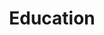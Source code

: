 ---
templateKey: industries
index: 1
title: Education
subTitle: 

image: /img/your-nxt/e-learning.png

description: Change is a fact of life. The education industry is continuously evolving. Access to technology means more resources are available for educators, students, government bodies, industry associates and corporates. These resources empower their users to get a better control on their day to day education related requirements. Innovation also plays an equally important role. With easy access to new and innovative methods of learning, the expectations of their users are on the rise. And as expectations increase, so do the trends. All this has created a new wave of enthusiasm and there is little doubt, that the education industry is posed for rapid transformation. It is becoming important for Government bodies and Educators to understand how these factors are  constantly evolving and find new & novel ways to engage learners, students or employees. Part of this demand is arising because of increased competition between educational institutes as more and more educational institutes try to retain top talent. Demand for flexible education models is on the rise as well as there is a growing need to accommodate working students through diploma courses and nontraditional certification. This has also led to a surge in specialized technology offerings like virtual reality being implemented as an immersive learning experience. 
# This Images is for the home page
icon: /img/industries/education-icon.png
hovericon: /img/industries/education-icon-white.png
---